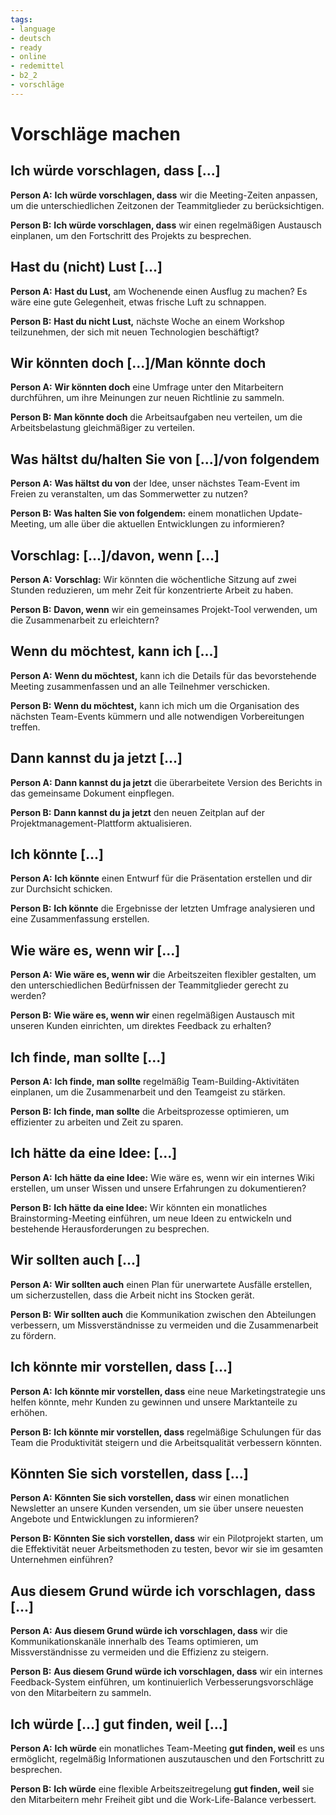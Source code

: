 ```yaml
---
tags:
- language
- deutsch
- ready
- online
- redemittel
- b2_2
- vorschläge
---
```


# Vorschläge machen

## Ich würde vorschlagen, dass [...]

__Person A:__ __Ich würde vorschlagen, dass__ wir die Meeting-Zeiten anpassen, um die unterschiedlichen Zeitzonen der Teammitglieder zu berücksichtigen.

__Person B:__ __Ich würde vorschlagen, dass__ wir einen regelmäßigen Austausch einplanen, um den Fortschritt des Projekts zu besprechen.

## Hast du (nicht) Lust [...]

__Person A:__ __Hast du Lust,__ am Wochenende einen Ausflug zu machen? Es wäre eine gute Gelegenheit, etwas frische Luft zu schnappen.

__Person B:__ __Hast du nicht Lust,__ nächste Woche an einem Workshop teilzunehmen, der sich mit neuen Technologien beschäftigt?

## Wir könnten doch [...]/Man könnte doch

__Person A:__ __Wir könnten doch__ eine Umfrage unter den Mitarbeitern durchführen, um ihre Meinungen zur neuen Richtlinie zu sammeln.

__Person B:__ __Man könnte doch__ die Arbeitsaufgaben neu verteilen, um die Arbeitsbelastung gleichmäßiger zu verteilen.

## Was hältst du/halten Sie von [...]/von folgendem

__Person A:__ __Was hältst du von__ der Idee, unser nächstes Team-Event im Freien zu veranstalten, um das Sommerwetter zu nutzen?

__Person B:__ __Was halten Sie von folgendem:__ einem monatlichen Update-Meeting, um alle über die aktuellen Entwicklungen zu informieren?

## Vorschlag: [...]/davon, wenn [...]

__Person A:__ __Vorschlag:__ Wir könnten die wöchentliche Sitzung auf zwei Stunden reduzieren, um mehr Zeit für konzentrierte Arbeit zu haben.

__Person B:__ __Davon, wenn__ wir ein gemeinsames Projekt-Tool verwenden, um die Zusammenarbeit zu erleichtern?

## Wenn du möchtest, kann ich [...]

__Person A:__ __Wenn du möchtest,__ kann ich die Details für das bevorstehende Meeting zusammenfassen und an alle Teilnehmer verschicken.

__Person B:__ __Wenn du möchtest,__ kann ich mich um die Organisation des nächsten Team-Events kümmern und alle notwendigen Vorbereitungen treffen.

## Dann kannst du ja jetzt [...]

__Person A:__ __Dann kannst du ja jetzt__ die überarbeitete Version des Berichts in das gemeinsame Dokument einpflegen.

__Person B:__ __Dann kannst du ja jetzt__ den neuen Zeitplan auf der Projektmanagement-Plattform aktualisieren.

## Ich könnte [...]

__Person A:__ __Ich könnte__ einen Entwurf für die Präsentation erstellen und dir zur Durchsicht schicken.

__Person B:__ __Ich könnte__ die Ergebnisse der letzten Umfrage analysieren und eine Zusammenfassung erstellen.

## Wie wäre es, wenn wir [...]

__Person A:__ __Wie wäre es, wenn wir__ die Arbeitszeiten flexibler gestalten, um den unterschiedlichen Bedürfnissen der Teammitglieder gerecht zu werden?

__Person B:__ __Wie wäre es, wenn wir__ einen regelmäßigen Austausch mit unseren Kunden einrichten, um direktes Feedback zu erhalten?

## Ich finde, man sollte [...]

__Person A:__ __Ich finde, man sollte__ regelmäßig Team-Building-Aktivitäten einplanen, um die Zusammenarbeit und den Teamgeist zu stärken.

__Person B:__ __Ich finde, man sollte__ die Arbeitsprozesse optimieren, um effizienter zu arbeiten und Zeit zu sparen.

## Ich hätte da eine Idee: [...]

__Person A:__ __Ich hätte da eine Idee:__ Wie wäre es, wenn wir ein internes Wiki erstellen, um unser Wissen und unsere Erfahrungen zu dokumentieren?

__Person B:__ __Ich hätte da eine Idee:__ Wir könnten ein monatliches Brainstorming-Meeting einführen, um neue Ideen zu entwickeln und bestehende Herausforderungen zu besprechen.

## Wir sollten auch [...]

__Person A:__ __Wir sollten auch__ einen Plan für unerwartete Ausfälle erstellen, um sicherzustellen, dass die Arbeit nicht ins Stocken gerät.

__Person B:__ __Wir sollten auch__ die Kommunikation zwischen den Abteilungen verbessern, um Missverständnisse zu vermeiden und die Zusammenarbeit zu fördern.

## Ich könnte mir vorstellen, dass [...]

__Person A:__ __Ich könnte mir vorstellen, dass__ eine neue Marketingstrategie uns helfen könnte, mehr Kunden zu gewinnen und unsere Marktanteile zu erhöhen.

__Person B:__ __Ich könnte mir vorstellen, dass__ regelmäßige Schulungen für das Team die Produktivität steigern und die Arbeitsqualität verbessern könnten.

## Könnten Sie sich vorstellen, dass [...]

__Person A:__ __Könnten Sie sich vorstellen, dass__ wir einen monatlichen Newsletter an unsere Kunden versenden, um sie über unsere neuesten Angebote und Entwicklungen zu informieren?

__Person B:__ __Könnten Sie sich vorstellen, dass__ wir ein Pilotprojekt starten, um die Effektivität neuer Arbeitsmethoden zu testen, bevor wir sie im gesamten Unternehmen einführen?

## Aus diesem Grund würde ich vorschlagen, dass [...]

__Person A:__ __Aus diesem Grund würde ich vorschlagen, dass__ wir die Kommunikationskanäle innerhalb des Teams optimieren, um Missverständnisse zu vermeiden und die Effizienz zu steigern.

__Person B:__ __Aus diesem Grund würde ich vorschlagen, dass__ wir ein internes Feedback-System einführen, um kontinuierlich Verbesserungsvorschläge von den Mitarbeitern zu sammeln.

## Ich würde [...] gut finden, weil [...]

__Person A:__ __Ich würde__ ein monatliches Team-Meeting __gut finden, weil__ es uns ermöglicht, regelmäßig Informationen auszutauschen und den Fortschritt zu besprechen.

__Person B:__ __Ich würde__ eine flexible Arbeitszeitregelung __gut finden, weil__ sie den Mitarbeitern mehr Freiheit gibt und die Work-Life-Balance verbessert.
